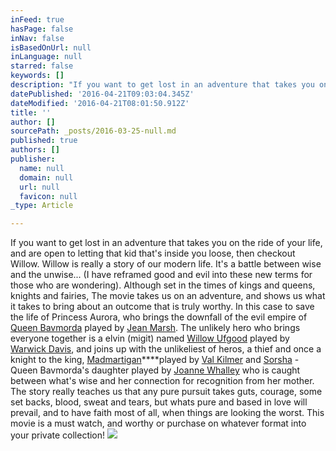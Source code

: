 ```yaml
---
inFeed: true
hasPage: false
inNav: false
isBasedOnUrl: null
inLanguage: null
starred: false
keywords: []
description: "If you want to get lost in an adventure that takes you on the ride of your life, and are open to letting that kid that's inside you loose, then checkout Willow. Willow is really a story of our modern life. It's a battle between wise and the unwise... (I have reframed good and evil into these new terms for those who are wondering). Although set in the times of kings and queens, knights and fairies, The movie takes us on an adventure, and shows us what it takes to bring about an outcome that is truly worthy. In this case to save the life of Princess Aurora, who brings the downfall of the evil empire of Queen Bavmorda played by Jean Marsh. The unlikely hero who brings everyone together is a elvin (migit) named Willow Ufgood played by Warwick Davis, and joins up with the unlikeliest of heros, a thief and once a knight to the king, Madmartiganplayed by Val Kilmer and Sorsha - Queen Bavmorda's daughter played by Joanne Whalley who is caught between what's wise and her connection for recognition from her mother. The story really teaches us that any pure pursuit takes guts, courage, some set backs, blood, sweat and tears, but whats pure and based in love will prevail, and to have faith most of all, when things are looking the worst. This movie is a must watch, and worthy or purchase on whatever format into your private collection!"
datePublished: '2016-04-21T09:03:04.345Z'
dateModified: '2016-04-21T08:01:50.912Z'
title: ''
author: []
sourcePath: _posts/2016-03-25-null.md
published: true
authors: []
publisher:
  name: null
  domain: null
  url: null
  favicon: null
_type: Article

---
```

If you want to get lost in an adventure that takes you on the ride of your life, and are open to letting that kid that's inside you loose, then checkout Willow. Willow is really a story of our modern life. It's a battle between wise and the unwise... (I have reframed good and evil into these new terms for those who are wondering). Although set in the times of kings and queens, knights and fairies, The movie takes us on an adventure, and shows us what it takes to bring about an outcome that is truly worthy. In this case to save the life of Princess Aurora, who brings the downfall of the evil empire of [Queen Bavmorda][0] played by [Jean Marsh][1]. The unlikely hero who brings everyone together is a elvin (migit) named [Willow Ufgood][2] played by [Warwick Davis][3], and joins up with the unlikeliest of heros, a thief and once a knight to the king, [Madmartigan][4]****played by [Val Kilmer][5] and [Sorsha][6] - Queen Bavmorda's daughter played by [Joanne Whalley][7] who is caught between what's wise and her connection for recognition from her mother. The story really teaches us that any pure pursuit takes guts, courage, some set backs, blood, sweat and tears, but whats pure and based in love will prevail, and to have faith most of all, when things are looking the worst. This movie is a must watch, and worthy or purchase on whatever format into your private collection!
![](https://the-grid-user-content.s3-us-west-2.amazonaws.com/f3eba8ca-e61b-4f1f-8d36-c761c42b6095.jpg)

[0]: http://www.imdb.com/character/ch0011998/
[1]: http://www.imdb.com/name/nm0550577/
[2]: http://www.imdb.com/character/ch0011995/
[3]: http://www.imdb.com/name/nm0001116/
[4]: http://www.imdb.com/character/ch0011994/
[5]: http://www.imdb.com/name/nm0000174/
[6]: http://www.imdb.com/character/ch0011997/
[7]: http://www.imdb.com/name/nm0000695/